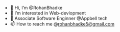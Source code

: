 - 👋 Hi, I’m @RohanBhadke
- 👀 I’m interested in Web-devlopment
- 🌱 Associate Software Enginner @Appbell tech
- 📫 How to reach me @rohanbhadke5@gmail.com

<!---
RohanBhadke/RohanBhadke is a ✨ special ✨ repository because its `README.md` (this file) appears on your GitHub profile.
You can click the Preview link to take a look at your changes.
--->
